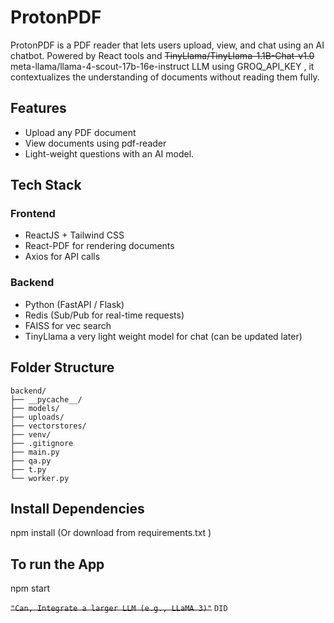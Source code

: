 # ProtonPDF
ProtonPDF is a PDF reader that lets users upload, view, and chat using an AI chatbot. Powered by React tools and ~~TinyLlama/TinyLlama-1.1B-Chat-v1.0~~ meta-llama/llama-4-scout-17b-16e-instruct LLM using GROQ_API_KEY , it contextualizes the understanding of documents without reading them fully.

## Features

- Upload any PDF document
- View documents using pdf-reader 
- Light-weight questions with an AI model.


## Tech Stack

### Frontend
- ReactJS + Tailwind CSS
- React-PDF for rendering documents
- Axios for API calls

### Backend
- Python (FastAPI / Flask)
- Redis (Sub/Pub for real-time requests)
- FAISS for vec search
- TinyLlama a very light weight model for chat (can be updated later)


## Folder Structure 
    backend/
    ├── __pycache__/
    ├── models/
    ├── uploads/
    ├── vectorstores/
    ├── venv/
    ├── .gitignore
    ├── main.py
    ├── qa.py
    ├── t.py
    └── worker.py



## Install Dependencies 
npm install (Or download from requirements.txt )

## To run the App
npm start

~~``"Can,
Integrate a larger LLM (e.g., LLaMA 3)"``~~
``DID``


